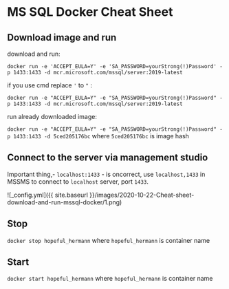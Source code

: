 # MS SQL Docker Cheat Sheet

## Download image and run

download and run:

`docker run -e 'ACCEPT_EULA=Y' -e 'SA_PASSWORD=yourStrong(!)Password' -p 1433:1433 -d mcr.microsoft.com/mssql/server:2019-latest`

if you use cmd replace `'` to `"` :

`docker run -e "ACCEPT_EULA=Y" -e "SA_PASSWORD=yourStrong(!)Password" -p 1433:1433 -d mcr.microsoft.com/mssql/server:2019-latest`

run already downloaded image:

`docker run -e "ACCEPT_EULA=Y" -e "SA_PASSWORD=yourStrong(!)Password" -p 1433:1433 -d 5ced205176bc` where `5ced205176bc` is image hash

## Connect to the server via management studio

Important thing,- `localhost:1433` - is oncorrect, use `localhost,1433` in MSSMS to connect to `localhost` server, port `1433`.

![_config.yml]({{ site.baseurl }}/images/2020-10-22-Cheat-sheet-download-and-run-mssql-docker/1.png)

## Stop

`docker stop hopeful_hermann` where `hopeful_hermann` is container name

## Start

`docker start hopeful_hermann` where `hopeful_hermann` is container name